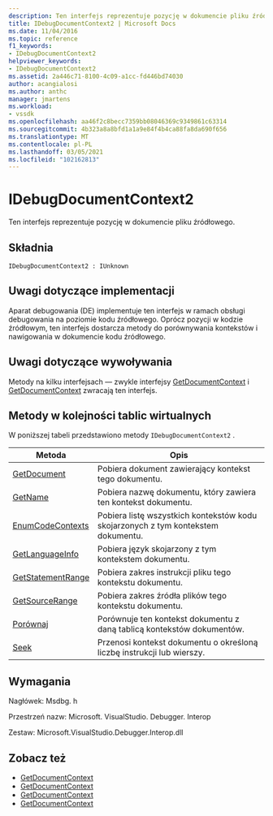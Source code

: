 ```yaml
---
description: Ten interfejs reprezentuje pozycję w dokumencie pliku źródłowego.
title: IDebugDocumentContext2 | Microsoft Docs
ms.date: 11/04/2016
ms.topic: reference
f1_keywords:
- IDebugDocumentContext2
helpviewer_keywords:
- IDebugDocumentContext2
ms.assetid: 2a446c71-8100-4c09-a1cc-fd446bd74030
author: acangialosi
ms.author: anthc
manager: jmartens
ms.workload:
- vssdk
ms.openlocfilehash: aa46f2c8becc7359bb08046369c9349861c63314
ms.sourcegitcommit: 4b323a8a8bfd1a1a9e84f4b4ca88fa8da690f656
ms.translationtype: MT
ms.contentlocale: pl-PL
ms.lasthandoff: 03/05/2021
ms.locfileid: "102162813"
---
```

# <a name="idebugdocumentcontext2"></a>IDebugDocumentContext2
Ten interfejs reprezentuje pozycję w dokumencie pliku źródłowego.

## <a name="syntax"></a>Składnia

```
IDebugDocumentContext2 : IUnknown
```

## <a name="notes-for-implementers"></a>Uwagi dotyczące implementacji
 Aparat debugowania (DE) implementuje ten interfejs w ramach obsługi debugowania na poziomie kodu źródłowego. Oprócz pozycji w kodzie źródłowym, ten interfejs dostarcza metody do porównywania kontekstów i nawigowania w dokumencie kodu źródłowego.

## <a name="notes-for-callers"></a>Uwagi dotyczące wywoływania
 Metody na kilku interfejsach — zwykle interfejsy [GetDocumentContext](../../../extensibility/debugger/reference/idebugstackframe2-getdocumentcontext.md) i [GetDocumentContext](../../../extensibility/debugger/reference/idebugcodecontext2-getdocumentcontext.md) zwracają ten interfejs.

## <a name="methods-in-vtable-order"></a>Metody w kolejności tablic wirtualnych
 W poniższej tabeli przedstawiono metody `IDebugDocumentContext2` .

|Metoda|Opis|
|------------|-----------------|
|[GetDocument](../../../extensibility/debugger/reference/idebugdocumentcontext2-getdocument.md)|Pobiera dokument zawierający kontekst tego dokumentu.|
|[GetName](../../../extensibility/debugger/reference/idebugdocumentcontext2-getname.md)|Pobiera nazwę dokumentu, który zawiera ten kontekst dokumentu.|
|[EnumCodeContexts](../../../extensibility/debugger/reference/idebugdocumentcontext2-enumcodecontexts.md)|Pobiera listę wszystkich kontekstów kodu skojarzonych z tym kontekstem dokumentu.|
|[GetLanguageInfo](../../../extensibility/debugger/reference/idebugdocumentcontext2-getlanguageinfo.md)|Pobiera język skojarzony z tym kontekstem dokumentu.|
|[GetStatementRange](../../../extensibility/debugger/reference/idebugdocumentcontext2-getstatementrange.md)|Pobiera zakres instrukcji pliku tego kontekstu dokumentu.|
|[GetSourceRange](../../../extensibility/debugger/reference/idebugdocumentcontext2-getsourcerange.md)|Pobiera zakres źródła plików tego kontekstu dokumentu.|
|[Porównaj](../../../extensibility/debugger/reference/idebugdocumentcontext2-compare.md)|Porównuje ten kontekst dokumentu z daną tablicą kontekstów dokumentów.|
|[Seek](../../../extensibility/debugger/reference/idebugdocumentcontext2-seek.md)|Przenosi kontekst dokumentu o określoną liczbę instrukcji lub wierszy.|

## <a name="requirements"></a>Wymagania
 Nagłówek: Msdbg. h

 Przestrzeń nazw: Microsoft. VisualStudio. Debugger. Interop

 Zestaw: Microsoft.VisualStudio.Debugger.Interop.dll

## <a name="see-also"></a>Zobacz też
- [GetDocumentContext](../../../extensibility/debugger/reference/idebugcanstopevent2-getdocumentcontext.md)
- [GetDocumentContext](../../../extensibility/debugger/reference/idebugactivatedocumentevent2-getdocumentcontext.md)
- [GetDocumentContext](../../../extensibility/debugger/reference/idebugstackframe2-getdocumentcontext.md)
- [GetDocumentContext](../../../extensibility/debugger/reference/idebugcodecontext2-getdocumentcontext.md)
